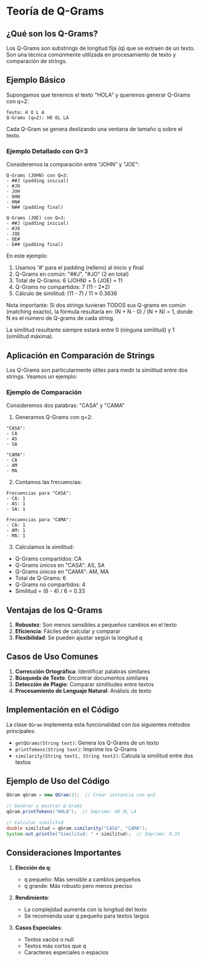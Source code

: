 # Teoría de Q-Grams

## ¿Qué son los Q-Grams?

Los Q-Grams son substrings de longitud fija (q) que se extraen de un texto. Son una técnica comúnmente utilizada en procesamiento de texto y comparación de strings.

## Ejemplo Básico

Supongamos que tenemos el texto "HOLA" y queremos generar Q-Grams con q=2:

```
Texto: H O L A
Q-Grams (q=2): HO OL LA
```

Cada Q-Gram se genera deslizando una ventana de tamaño q sobre el texto.

### Ejemplo Detallado con Q=3

Consideremos la comparación entre "JOHN" y "JOE":

```
Q-Grams (JOHN) con Q=3:
- ##J (padding inicial)
- #JO
- JOH
- OHN
- HN#
- N## (padding final)

Q-Grams (JOE) con Q=3:
- ##J (padding inicial)
- #JO
- JOE
- OE#
- E## (padding final)
```

En este ejemplo:
1. Usamos '#' para el padding (relleno) al inicio y final
2. Q-Grams en común: "##J", "#JO" (2 en total)
3. Total de Q-Grams: 6 (JOHN) + 5 (JOE) = 11
4. Q-Grams no compartidos: 7 (11 - 2*2)
5. Cálculo de similitud: (11 - 7) / 11 ≈ 0.3636

Nota importante: Si dos strings tuvieran TODOS sus Q-grams en común (matching exacto), la fórmula resultaría en:
(N + N - 0) / (N + N) = 1, donde N es el número de Q-grams de cada string.

La similitud resultante siempre estará entre 0 (ninguna similitud) y 1 (similitud máxima).

## Aplicación en Comparación de Strings

Los Q-Grams son particularmente útiles para medir la similitud entre dos strings. Veamos un ejemplo:

### Ejemplo de Comparación

Consideremos dos palabras: "CASA" y "CAMA"

1. Generamos Q-Grams con q=2:

```
"CASA":
- CA
- AS
- SA

"CAMA":
- CA
- AM
- MA
```

2. Contamos las frecuencias:

```
Frecuencias para "CASA":
- CA: 1
- AS: 1
- SA: 1

Frecuencias para "CAMA":
- CA: 1
- AM: 1
- MA: 1
```

3. Calculamos la similitud:
- Q-Grams compartidos: CA
- Q-Grams únicos en "CASA": AS, SA
- Q-Grams únicos en "CAMA": AM, MA
- Total de Q-Grams: 6
- Q-Grams no compartidos: 4
- Similitud = (6 - 4) / 6 = 0.33

## Ventajas de los Q-Grams

1. **Robustez**: Son menos sensibles a pequeños cambios en el texto
2. **Eficiencia**: Fáciles de calcular y comparar
3. **Flexibilidad**: Se pueden ajustar según la longitud q

## Casos de Uso Comunes

1. **Corrección Ortográfica**: Identificar palabras similares
2. **Búsqueda de Texto**: Encontrar documentos similares
3. **Detección de Plagio**: Comparar similitudes entre textos
4. **Procesamiento de Lenguaje Natural**: Análisis de texto

## Implementación en el Código

La clase `QGram` implementa esta funcionalidad con los siguientes métodos principales:

- `getQGrams(String text)`: Genera los Q-Grams de un texto
- `printTokens(String text)`: Imprime los Q-Grams
- `similarity(String text1, String text2)`: Calcula la similitud entre dos textos

## Ejemplo de Uso del Código

```java
QGram qGram = new QGram(2);  // Crear instancia con q=2

// Generar y mostrar Q-Grams
qGram.printTokens("HOLA");  // Imprime: HO OL LA

// Calcular similitud
double similitud = qGram.similarity("CASA", "CAMA");
System.out.println("Similitud: " + similitud);  // Imprime: 0.33
```

## Consideraciones Importantes

1. **Elección de q**: 
   - q pequeño: Más sensible a cambios pequeños
   - q grande: Más robusto pero menos preciso

2. **Rendimiento**:
   - La complejidad aumenta con la longitud del texto
   - Se recomienda usar q pequeño para textos largos

3. **Casos Especiales**:
   - Textos vacíos o null
   - Textos más cortos que q
   - Caracteres especiales o espacios 